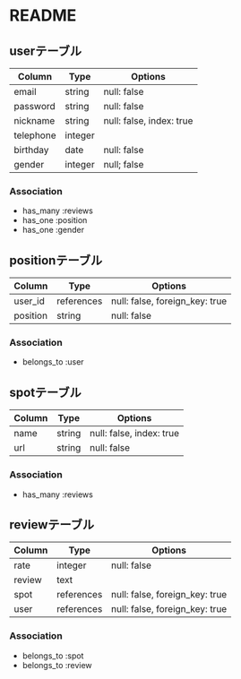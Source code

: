 # README
## userテーブル
|Column|Type|Options|
|------|----|-------|
|email|string|null: false|
|password|string|null: false|
|nickname|string|null: false, index: true|
|telephone|integer||
|birthday|date|null: false|
|gender|integer|null; false|

### Association
- has_many :reviews
- has_one :position
- has_one :gender


## positionテーブル
|Column|Type|Options|
|------|----|-------|
|user_id|references|null: false, foreign_key: true|
|position|string|null: false|

### Association
- belongs_to :user


## spotテーブル
|Column|Type|Options|
|------|----|-------|
|name|string|null: false, index: true|
|url|string|null: false|

### Association
- has_many :reviews


## reviewテーブル
|Column|Type|Options|
|------|----|-------|
|rate|integer|null: false|
|review|text||
|spot|references|null: false, foreign_key: true|
|user|references|null: false, foreign_key: true|

### Association
- belongs_to :spot
- belongs_to :review